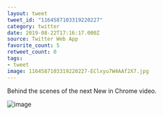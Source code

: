 ```yaml
---
layout: tweet
tweet_id: "1164587103319220227"
category: twitter
date: 2019-08-22T17:16:17.000Z
source: Twitter Web App
favorite_count: 5
retweet_count: 0
tags:
- tweet
image: 1164587103319220227-EClxyu7W4AAf2X7.jpg
---
```


Behind the scenes of the next New in Chrome video. 

![image](/img/tweets/1164587103319220227-EClxyu7W4AAf2X7.jpg)
